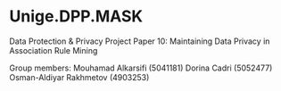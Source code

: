 # Unige.DPP.MASK

Data Protection & Privacy Project
Paper 10: Maintaining Data Privacy in Association Rule Mining

Group members:
Mouhamad Alkarsifi (5041181)
Dorina Cadri (5052477)
Osman-Aldiyar Rakhmetov (4903253)
